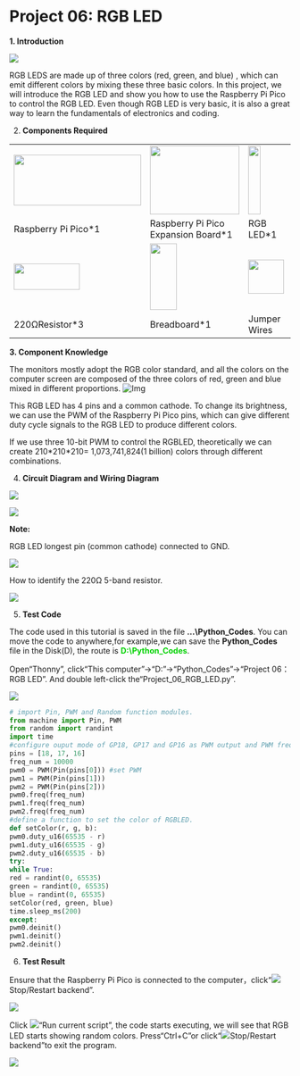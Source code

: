 # Project 06: RGB LED

**1. Introduction**

![](../media/94bdff69e438989d8e0934e57f2e5c00.png)

RGB LEDS are made up of three colors (red, green, and blue) , which can emit different colors by mixing these three basic colors. In this project, we will introduce the RGB LED and show you how to use the Raspberry Pi Pico to control the RGB LED. Even though RGB LED is very basic, it is also a great way to learn the fundamentals of electronics and coding.

2.  **Components Required**

<table>
<tbody>
<tr class="odd">
<td><img src="https://raw.githubusercontent.com/keyestudio/KS3025-KS3025F-Keyestudio-Raspberry-Pi-Pico-Learning-Kit-Complete-Edition-Python/master/media/b18fe281156b29c44796f72222718d58.jpeg" style="width:2.37431in;height:0.94514in" /></td>
<td><img src="https://raw.githubusercontent.com/keyestudio/KS3025-KS3025F-Keyestudio-Raspberry-Pi-Pico-Learning-Kit-Complete-Edition-Python/master/media/bbed91c0b45fcafc7e7163bfeabf68f9.png" style="width:1.67014in;height:1.28472in" /></td>
<td><img src="https://raw.githubusercontent.com/keyestudio/KS3025-KS3025F-Keyestudio-Raspberry-Pi-Pico-Learning-Kit-Complete-Edition-Python/master/media/f1a86fc81ab4b043263ce7e01e14d470.png" style="width:0.23056in;height:1.27847in" /></td>
<td></td>
</tr>
<tr class="even">
<td>Raspberry Pi Pico*1</td>
<td>Raspberry Pi Pico Expansion Board*1</td>
<td>RGB LED*1</td>
<td></td>
</tr>
<tr class="odd">
<td><img src="https://raw.githubusercontent.com/keyestudio/KS3025-KS3025F-Keyestudio-Raspberry-Pi-Pico-Learning-Kit-Complete-Edition-Python/master/media/098a2730d0b0a2a4b2079e0fc87fd38b.png" style="width:1.22639in;height:0.49236in" /></td>
<td><img src="https://raw.githubusercontent.com/keyestudio/KS3025-KS3025F-Keyestudio-Raspberry-Pi-Pico-Learning-Kit-Complete-Edition-Python/master/media/e380dd26e4825be9a768973802a55fe6.png" style="width:0.50347in;height:1.23333in" /></td>
<td><img src="https://raw.githubusercontent.com/keyestudio/KS3025-KS3025F-Keyestudio-Raspberry-Pi-Pico-Learning-Kit-Complete-Edition-Python/master/media/c801a7baee258ff7f5f28ac6e9a7097b.png" style="width:0.66736in;height:0.64097in" /></td>
<td><img src="https://raw.githubusercontent.com/keyestudio/KS3025-KS3025F-Keyestudio-Raspberry-Pi-Pico-Learning-Kit-Complete-Edition-Python/master/media/7dcbd02995be3c142b2f97df7f7c03ce.png" style="width:1.05903in;height:0.56667in" /></td>
</tr>
<tr class="even">
<td>220ΩResistor*3</td>
<td>Breadboard*1</td>
<td>Jumper Wires</td>
<td>USB Cable*1</td>
</tr>
</tbody>
</table>

**3. Component Knowledge**

The monitors mostly adopt the RGB color standard, and all the colors on the computer screen are composed of the three colors of red, green and blue mixed in different proportions.
![Img](./media/img-20231025163331.png)

This RGB LED has 4 pins and a common cathode. To change its brightness, we can use the PWM of the Raspberry Pi Pico pins, which can give different duty cycle signals to the RGB LED to produce different colors.

If we use three 10-bit PWM to control the RGBLED, theoretically we can create 210\*210\*210= 1,073,741,824(1 billion) colors through different combinations.

4.  **Circuit Diagram and Wiring Diagram**

![](../media/f6950bc8498e6139cbb67db84cdd5a9a.png)

![](../media/fdab8c2fd2dfdd1670c09962e7b458ce.png)

**Note:**

RGB LED longest pin (common cathode) connected to GND.

![](../media/1584356c63bf99934ae0810ee02dced3.png)

How to identify the 220Ω 5-band resistor.

![](../media/55c0199544e9819328f6d5778f10d7d0.png)

5.  **Test Code**

The code used in this tutorial is saved in the file **...\\Python_Codes**. You can move the code to anywhere,for example,we can save the **Python_Codes** file in the Disk(D), the route is <span style="color: rgb(0, 209, 0);">**D:\\Python_Codes**</span>.

Open“Thonny”, click“This computer”→“D:”→“Python_Codes”→“Project 06：RGB LED”. And double left-click the“Project\_06\_RGB\_LED.py”.

![](../media/4d197d2ef390d93cbdcd6606fa754188.png)

```python
# import Pin, PWM and Random function modules.
from machine import Pin, PWM
from random import randint
import time
#configure ouput mode of GP18, GP17 and GP16 as PWM output and PWM frequency as 10000Hz.
pins = [18, 17, 16]
freq_num = 10000
pwm0 = PWM(Pin(pins[0])) #set PWM
pwm1 = PWM(Pin(pins[1]))
pwm2 = PWM(Pin(pins[2]))
pwm0.freq(freq_num)
pwm1.freq(freq_num)
pwm2.freq(freq_num)
#define a function to set the color of RGBLED.
def setColor(r, g, b):
pwm0.duty_u16(65535 - r)
pwm1.duty_u16(65535 - g)
pwm2.duty_u16(65535 - b)
try:
while True:
red = randint(0, 65535)
green = randint(0, 65535)
blue = randint(0, 65535)
setColor(red, green, blue)
time.sleep_ms(200)
except:
pwm0.deinit()
pwm1.deinit()
pwm2.deinit()
```


6.  **Test Result**
    
Ensure that the Raspberry Pi Pico is connected to the computer，click“![](../media/27451c8a9c13e29d02bc0f5831cfaf1f.png)Stop/Restart backend”.
    
![](../media/a2b85aea8a2bd67ad184662be36a1c9e.png)

Click ![](../media/da852227207616ccd9aff28f19e02690.png)“Run current script”, the code starts executing, we will see that RGB LED starts showing random colors. Press“Ctrl+C”or click“![](../media/27451c8a9c13e29d02bc0f5831cfaf1f.png)Stop/Restart backend”to exit the program.

![](../media/296bcab9a2eaccf483b8cb9e8b8a0e43.png)
